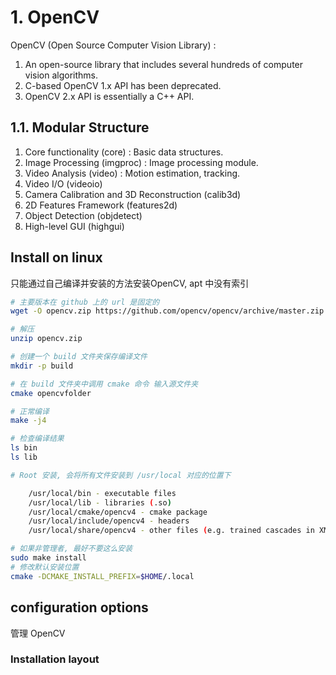# 1. OpenCV

OpenCV (Open Source Computer Vision Library) :  
1. An open-source library that includes several hundreds of computer vision algorithms.
2. C-based OpenCV 1.x API has been deprecated.
3. OpenCV 2.x API is essentially a C++ API.


## 1.1. Modular Structure

1. Core functionality (core)        : Basic data structures.
2. Image Processing (imgproc)       : Image processing module.
3. Video Analysis (video)           : Motion estimation, tracking.
4. Video I/O (videoio)
5. Camera Calibration and 3D Reconstruction (calib3d)
6. 2D Features Framework (features2d)
7. Object Detection (objdetect)
8. High-level GUI (highgui) 


## Install on linux

只能通过自己编译并安装的方法安装OpenCV, apt 中没有索引  

```sh
# 主要版本在 github 上的 url 是固定的
wget -O opencv.zip https://github.com/opencv/opencv/archive/master.zip

# 解压
unzip opencv.zip

# 创建一个 build 文件夹保存编译文件
mkdir -p build

# 在 build 文件夹中调用 cmake 命令 输入源文件夹
cmake opencvfolder

# 正常编译
make -j4

# 检查编译结果
ls bin
ls lib

# Root 安装, 会将所有文件安装到 /usr/local 对应的位置下

    /usr/local/bin - executable files
    /usr/local/lib - libraries (.so)
    /usr/local/cmake/opencv4 - cmake package
    /usr/local/include/opencv4 - headers
    /usr/local/share/opencv4 - other files (e.g. trained cascades in XML format)

# 如果非管理者, 最好不要这么安装
sudo make install
# 修改默认安装位置
cmake -DCMAKE_INSTALL_PREFIX=$HOME/.local

```

## configuration options

管理 OpenCV



### Installation layout



